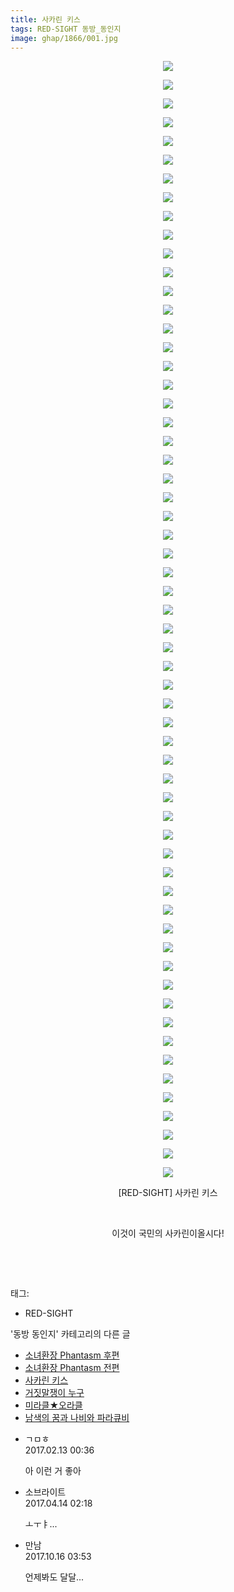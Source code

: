 ```yaml
---
title: 사카린 키스
tags: RED-SIGHT 동방_동인지
image: ghap/1866/001.jpg
---
```

<div class="article">
<p style="text-align: center; clear: none; float: none;"><img src="{{ site.nasurl }}/ghap/1866/001.jpg"/></p>
<p style="text-align: center; clear: none; float: none;"><img src="{{ site.nasurl }}/ghap/1866/002.jpg"/></p>
<p style="text-align: center; clear: none; float: none;"><img src="{{ site.nasurl }}/ghap/1866/003.jpg"/></p>
<p style="text-align: center; clear: none; float: none;"><img src="{{ site.nasurl }}/ghap/1866/004.jpg"/></p>
<p style="text-align: center; clear: none; float: none;"><img src="{{ site.nasurl }}/ghap/1866/005.jpg"/></p>
<p style="text-align: center; clear: none; float: none;"><img src="{{ site.nasurl }}/ghap/1866/006.jpg"/></p>
<p style="text-align: center; clear: none; float: none;"><img src="{{ site.nasurl }}/ghap/1866/007.jpg"/></p>
<p style="text-align: center; clear: none; float: none;"><img src="{{ site.nasurl }}/ghap/1866/008.jpg"/></p>
<p style="text-align: center; clear: none; float: none;"><img src="{{ site.nasurl }}/ghap/1866/009.jpg"/></p>
<p style="text-align: center; clear: none; float: none;"><img src="{{ site.nasurl }}/ghap/1866/010.jpg"/></p>
<p style="text-align: center; clear: none; float: none;"><img src="{{ site.nasurl }}/ghap/1866/011.jpg"/></p>
<p style="text-align: center; clear: none; float: none;"><img src="{{ site.nasurl }}/ghap/1866/012.jpg"/></p>
<p style="text-align: center; clear: none; float: none;"><img src="{{ site.nasurl }}/ghap/1866/013.jpg"/></p>
<p style="text-align: center; clear: none; float: none;"><img src="{{ site.nasurl }}/ghap/1866/014.jpg"/></p>
<p style="text-align: center; clear: none; float: none;"><img src="{{ site.nasurl }}/ghap/1866/015.jpg"/></p>
<p style="text-align: center; clear: none; float: none;"><img src="{{ site.nasurl }}/ghap/1866/016.jpg"/></p>
<p style="text-align: center; clear: none; float: none;"><img src="{{ site.nasurl }}/ghap/1866/017.jpg"/></p>
<p style="text-align: center; clear: none; float: none;"><img src="{{ site.nasurl }}/ghap/1866/018.jpg"/></p>
<p style="text-align: center; clear: none; float: none;"><img src="{{ site.nasurl }}/ghap/1866/019.jpg"/></p>
<p style="text-align: center; clear: none; float: none;"><img src="{{ site.nasurl }}/ghap/1866/020.jpg"/></p>
<p style="text-align: center; clear: none; float: none;"><img src="{{ site.nasurl }}/ghap/1866/021.jpg"/></p>
<p style="text-align: center; clear: none; float: none;"><img src="{{ site.nasurl }}/ghap/1866/022.jpg"/></p>
<p style="text-align: center; clear: none; float: none;"><img src="{{ site.nasurl }}/ghap/1866/023.jpg"/></p>
<p style="text-align: center; clear: none; float: none;"><img src="{{ site.nasurl }}/ghap/1866/024.jpg"/></p>
<p style="text-align: center; clear: none; float: none;"><img src="{{ site.nasurl }}/ghap/1866/025.jpg"/></p>
<p style="text-align: center; clear: none; float: none;"><img src="{{ site.nasurl }}/ghap/1866/026.jpg"/></p>
<p style="text-align: center; clear: none; float: none;"><img src="{{ site.nasurl }}/ghap/1866/027.jpg"/></p>
<p style="text-align: center; clear: none; float: none;"><img src="{{ site.nasurl }}/ghap/1866/028.jpg"/></p>
<p style="text-align: center; clear: none; float: none;"><img src="{{ site.nasurl }}/ghap/1866/029.jpg"/></p>
<p style="text-align: center; clear: none; float: none;"><img src="{{ site.nasurl }}/ghap/1866/030.jpg"/></p>
<p style="text-align: center; clear: none; float: none;"><img src="{{ site.nasurl }}/ghap/1866/031.jpg"/></p>
<p style="text-align: center; clear: none; float: none;"><img src="{{ site.nasurl }}/ghap/1866/032.jpg"/></p>
<p style="text-align: center; clear: none; float: none;"><img src="{{ site.nasurl }}/ghap/1866/033.jpg"/></p>
<p style="text-align: center; clear: none; float: none;"><img src="{{ site.nasurl }}/ghap/1866/034.jpg"/></p>
<p style="text-align: center; clear: none; float: none;"><img src="{{ site.nasurl }}/ghap/1866/035.jpg"/></p>
<p style="text-align: center; clear: none; float: none;"><img src="{{ site.nasurl }}/ghap/1866/036.jpg"/></p>
<p style="text-align: center; clear: none; float: none;"><img src="{{ site.nasurl }}/ghap/1866/037.jpg"/></p>
<p style="text-align: center; clear: none; float: none;"><img src="{{ site.nasurl }}/ghap/1866/038.jpg"/></p>
<p style="text-align: center; clear: none; float: none;"><img src="{{ site.nasurl }}/ghap/1866/039.jpg"/></p>
<p style="text-align: center; clear: none; float: none;"><img src="{{ site.nasurl }}/ghap/1866/040.jpg"/></p>
<p style="text-align: center; clear: none; float: none;"><img src="{{ site.nasurl }}/ghap/1866/041.jpg"/></p>
<p style="text-align: center; clear: none; float: none;"><img src="{{ site.nasurl }}/ghap/1866/042.jpg"/></p>
<p style="text-align: center; clear: none; float: none;"><img src="{{ site.nasurl }}/ghap/1866/043.jpg"/></p>
<p style="text-align: center; clear: none; float: none;"><img src="{{ site.nasurl }}/ghap/1866/044.jpg"/></p>
<p style="text-align: center; clear: none; float: none;"><img src="{{ site.nasurl }}/ghap/1866/045.jpg"/></p>
<p style="text-align: center; clear: none; float: none;"><img src="{{ site.nasurl }}/ghap/1866/046.jpg"/></p>
<p style="text-align: center; clear: none; float: none;"><img src="{{ site.nasurl }}/ghap/1866/047.jpg"/></p>
<p style="text-align: center; clear: none; float: none;"><img src="{{ site.nasurl }}/ghap/1866/048.jpg"/></p>
<p style="text-align: center; clear: none; float: none;"><img src="{{ site.nasurl }}/ghap/1866/049.jpg"/></p>
<p style="text-align: center; clear: none; float: none;"><img src="{{ site.nasurl }}/ghap/1866/050.jpg"/></p>
<p style="text-align: center; clear: none; float: none;"><img src="{{ site.nasurl }}/ghap/1866/051.jpg"/></p>
<p style="text-align: center; clear: none; float: none;"><img src="{{ site.nasurl }}/ghap/1866/052.jpg"/></p>
<p style="text-align: center; clear: none; float: none;"><img src="{{ site.nasurl }}/ghap/1866/053.jpg"/></p>
<p style="text-align: center; clear: none; float: none;"><img src="{{ site.nasurl }}/ghap/1866/054.jpg"/></p>
<p style="text-align: center; clear: none; float: none;"><img src="{{ site.nasurl }}/ghap/1866/055.jpg"/></p>
<p style="text-align: center; clear: none; float: none;"><img src="{{ site.nasurl }}/ghap/1866/056.jpg"/></p>
<p style="text-align: center; clear: none; float: none;"><img src="{{ site.nasurl }}/ghap/1866/057.jpg"/></p>
<p style="text-align: center; clear: none; float: none;"><img src="{{ site.nasurl }}/ghap/1866/058.jpg"/></p>
<p style="text-align: center; clear: none; float: none;"><img src="{{ site.nasurl }}/ghap/1866/059.jpg"/></p>
<p style="text-align: center; clear: none; float: none;"><img src="{{ site.nasurl }}/ghap/1866/060.jpg"/></p>
<p style="text-align: center; clear: none; float: none;">[RED-SIGHT] 사카린 키스</p>
<p style="text-align: center; clear: none; float: none;"><br/></p>
<p style="text-align: center; clear: none; float: none;">이것이 국민의 사카린이올시다!</p>
<p style="text-align: center; clear: none; float: none;"><br/></p>
<p><br/></p>
</div><div class="tagTrail">
<p>태그: </p>
<ul>
<li>RED-SIGHT</li>
</ul>
</div><div class="another">
<p>'동방 동인지' 카테고리의 다른 글</p>
<ul>
<li><a href="/2016-08-27-ghap_1868">소녀환장 Phantasm 후편</a></li>
<li><a href="/2016-08-27-ghap_1867">소녀환장 Phantasm 전편</a></li>
<li><a href="/2016-08-27-ghap_1866">사카린 키스</a></li>
<li><a href="/2016-08-27-ghap_1865">거짓말쟁이 누구</a></li>
<li><a href="/2016-08-27-ghap_1864">미라클★오라클</a></li>
<li><a href="/2016-08-27-ghap_1863">남색의 꿈과 나비와 파라큐비</a></li>
</ul>
</div><div class="cb_module cb_fluid">
<div class="cb_wrt cb_profile">
<div class="comment">
<ul>
<li class="cb_thumb_off" id="comment14913745">
<div class="cb_comment_area">
<div class="cb_info_area">
<div class="cb_section">
<span class="cb_nick_name">ㄱㅁㅎ</span>
</div>
<div class="cb_section">
<span class="cb_date">2017.02.13 00:36 </span>
</div>
</div>
<div class="cb_dsc_comment">
<p class="cb_dsc">
											아 이런 거 좋아
										</p>
</div>
</div></li>
<li class="cb_thumb_off" id="comment14964754">
<div class="cb_comment_area">
<div class="cb_info_area">
<div class="cb_section">
<span class="cb_nick_name">소브라이트</span>
</div>
<div class="cb_section">
<span class="cb_date">2017.04.14 02:18 </span>
</div>
</div>
<div class="cb_dsc_comment">
<p class="cb_dsc">
											ㅗㅜㅑ...
										</p>
</div>
</div></li>
<li class="cb_thumb_off" id="comment15106369">
<div class="cb_comment_area">
<div class="cb_info_area">
<div class="cb_section">
<span class="cb_nick_name">만남</span>
</div>
<div class="cb_section">
<span class="cb_date">2017.10.16 03:53 </span>
</div>
</div>
<div class="cb_dsc_comment">
<p class="cb_dsc">
											언제봐도 달달...
										</p>
</div>
</div></li>
</ul>
</div>
</div><!-- commentList close -->
</div>